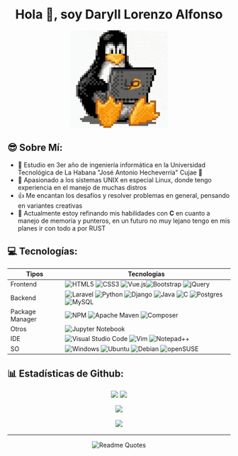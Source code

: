 <h1 align="center">Hola 🫣, soy Daryll Lorenzo Alfonso</h1>

<div align="center">
  <img alt="MILL(Man I love Linux)" src="linux.gif"><br>
</div>

## 😎 Sobre Mí:
- 🫡 Estudio en 3er año de ingeniería informática en la Universidad Tecnológica de La Habana "José Antonio Hecheverría" Cujae 💚
- 🐧 Apasionado a los sistemas UNIX en especial Linux, donde tengo experiencia en el manejo de muchas distros
- 👍 Me encantan los desafíos y resolver problemas en general, pensando en variantes creativas
- 🌱 Actualmente estoy refinando mis habilidades con **C** en cuanto a manejo de memoria y punteros, en un futuro no muy lejano tengo en mis planes ir con todo a por RUST

## 💻 Tecnologías:
| Tipos | Tecnologías |
| ------ | ---------- |
| Frontend | ![HTML5](https://img.shields.io/badge/html5-%23E34F26.svg?style=for-the-badge&logo=html5&logoColor=white) ![CSS3](https://img.shields.io/badge/css3-%231572B6.svg?style=for-the-badge&logo=css3&logoColor=white) ![Vue.js](https://img.shields.io/badge/vuejs-%2335495e.svg?style=for-the-badge&logo=vuedotjs&logoColor=%234FC08D)![Bootstrap](https://img.shields.io/badge/bootstrap-%238511FA.svg?style=for-the-badge&logo=bootstrap&logoColor=white) ![jQuery](https://img.shields.io/badge/jquery-%230769AD.svg?style=for-the-badge&logo=jquery&logoColor=white) |
| Backend | ![Laravel](https://img.shields.io/badge/Laravel-FF2D20?logo=laravel&logoColor=fff&style=for-the-badge) ![Python](https://img.shields.io/badge/python-3670A0?style=for-the-badge&logo=python&logoColor=ffdd54) ![Django](https://img.shields.io/badge/Django-092E20?logo=django&logoColor=fff&style=for-the-badge) ![Java](https://img.shields.io/badge/java-%23ED8B00.svg?style=for-the-badge&logo=openjdk&logoColor=white) ![C](https://img.shields.io/badge/c-%2300599C.svg?style=for-the-badge&logo=c&logoColor=white) ![Postgres](https://img.shields.io/badge/postgres-%23316192.svg?style=for-the-badge&logo=postgresql&logoColor=white) ![MySQL](https://img.shields.io/badge/MySQL-4479A1?logo=mysql&logoColor=fff&style=for-the-badge)|
| Package Manager | ![NPM](https://img.shields.io/badge/NPM-%23CB3837.svg?style=for-the-badge&logo=npm&logoColor=white) ![Apache Maven](https://img.shields.io/badge/Apache%20Maven-C71A36?style=for-the-badge&logo=Apache%20Maven&logoColor=white) ![Composer](https://img.shields.io/badge/Composer-885630?logo=composer&logoColor=fff&style=for-the-badge) |
| Otros | ![Jupyter Notebook](https://img.shields.io/badge/jupyter-%23FA0F00.svg?style=for-the-badge&logo=jupyter&logoColor=white) |
| IDE | ![Visual Studio Code](https://img.shields.io/badge/Visual%20Studio%20Code-0078d7.svg?style=for-the-badge&logo=visual-studio-code&logoColor=white) ![Vim](https://img.shields.io/badge/Vim-019733?logo=vim&logoColor=fff&style=for-the-badge) ![Notepad++](https://img.shields.io/badge/Notepad%2B%2B-90E59A?logo=notepadplusplus&logoColor=000&style=for-the-badge)|
| SO   | ![Windows](https://img.shields.io/badge/Windows-0078D6?style=for-the-badge&logo=windows&logoColor=white) ![Ubuntu](https://img.shields.io/badge/Ubuntu-E95420?style=for-the-badge&logo=ubuntu&logoColor=white) ![Debian](https://img.shields.io/badge/Debian-A81D33?logo=debian&logoColor=fff&style=for-the-badge) ![openSUSE](https://img.shields.io/badge/openSUSE-73BA25?logo=opensuse&logoColor=fff&style=for-the-badge) |


## 📊 Estadísticas de Github:
<p align="center"><img width="48%" src="https://github-readme-stats-sigma-five.vercel.app/api?username=DaryllLorenzo&theme=react&hide_border=false&include_all_commits=true&count_private=true&show_icons=true"/>
<img width="48%" src="https://github-readme-streak-stats.herokuapp.com/?user=DaryllLorenzo&theme=react&hide_border=false"/></p>
<p align="center"><img width="48%" src="https://github-readme-stats-sigma-five.vercel.app/api/top-langs/?username=DaryllLorenzo&theme=react&hide_border=false&include_all_commits=true&count_private=true&layout=compact"/></p>
<p align="center"><img width="80%" src="https://github-profile-summary-cards.vercel.app/api/cards/profile-details?username=DaryllLorenzo&theme=react" /></p>

<hr />

<p align="center">
    <img src="https://quotes-github-readme.vercel.app/api?type=horizontal&theme=nord&quote=La%20inteligencia%20es%20la%20habilidad%20de%20evitar%20hacer%20trabajo,%20y%20conseguir%20que%20el%20trabajo%20se%20haga.&author=Linus%20Torvalds" alt="Readme Quotes" />
  </a>
</p>
